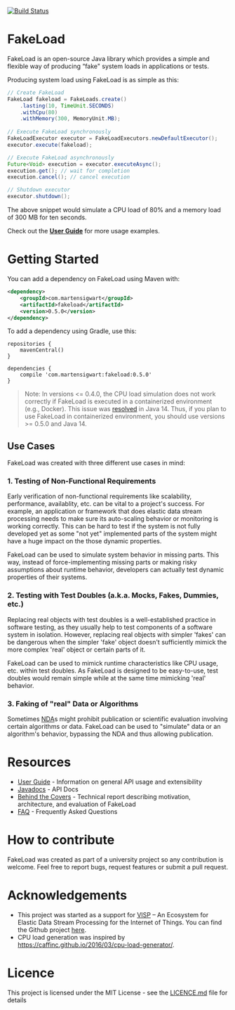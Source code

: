 [![Build Status](https://travis-ci.org/msigwart/fakeload.svg?branch=master)](https://travis-ci.org/msigwart/fakeload)

# FakeLoad
FakeLoad is an open-source Java library which provides a simple and flexible way of producing “fake" system loads in applications or tests.

Producing system load using FakeLoad is as simple as this:
```java
// Create FakeLoad
FakeLoad fakeload = FakeLoads.create()
    .lasting(10, TimeUnit.SECONDS)
    .withCpu(80)
    .withMemory(300, MemoryUnit.MB);
 
// Execute FakeLoad synchronously
FakeLoadExecutor executor = FakeLoadExecutors.newDefaultExecutor();
executor.execute(fakeload);

// Execute FakeLoad asynchronously
Future<Void> execution = executor.executeAsync();
execution.get(); // wait for completion
execution.cancel(); // cancel execution

// Shutdown executor
executor.shutdown();
```
The above snippet would simulate a CPU load of 80% and a memory load of 300 MB for ten seconds.

Check out the **[User Guide](https://github.com/msigwart/fakeload/wiki/User-Guide)** for more usage examples.

# Getting Started
You can add a dependency on FakeLoad using Maven with:
```xml
<dependency>
    <groupId>com.martensigwart</groupId>
    <artifactId>fakeload</artifactId>
    <version>0.5.0</version>
</dependency>
```
To add a dependency using Gradle, use this:
```
repositories {
    mavenCentral()
}

dependencies {
    compile 'com.martensigwart:fakeload:0.5.0'
}
```

> Note: In versions <= 0.4.0, the CPU load simulation does not work correctly if FakeLoad is executed in a containerized environment (e.g., Docker). This issue was [resolved](https://bugs.openjdk.java.net/browse/JDK-8228428) in Java 14. Thus, if you plan to use FakeLoad in containerized environment, you should use versions >= 0.5.0 and Java 14.

## Use Cases
FakeLoad was created with three different use cases in mind:

### 1. Testing of Non-Functional Requirements
Early verification of non-functional requirements like scalability, performance, availablity, etc. can be vital to a project's success. For example, an application or framework that does elastic data stream processing needs to make sure its auto-scaling behavior or monitoring is working correctly. This can be hard to test if the system is not fully developed yet as some "not yet" implemented parts of the system might have a huge impact on the those dynamic properties. 

FakeLoad can be used to simulate system behavior in missing parts. This way, instead of force-implementing missing parts or making risky assumptions about runtime behavior, developers can actually test dynamic properties of their systems.

### 2. Testing with Test Doubles (a.k.a. Mocks, Fakes, Dummies, etc.)
Replacing real objects with test doubles is a well-established practice in software testing, as they usually help to test components of a software system in isolation. However, replacing real objects with simpler 'fakes' can be dangerous when the simpler 'fake' object doesn't sufficiently mimick the more complex 'real' object or certain parts of it. 

FakeLoad can be used to mimick runtime characteristics like CPU usage, etc. within test doubles. As FakeLoad is designed to be easy-to-use, test doubles would remain simple while at the same time mimicking 'real' behavior.

### 3. Faking of "real" Data or Algorithms
Sometimes [NDA](https://en.wikipedia.org/wiki/Non-disclosure_agreement)s might prohibit publication or scientific evaluation involving certain algorithms or data. FakeLoad can be used to "simulate" data or an algorithm's behavior, bypassing the NDA and thus allowing publication.

# Resources
* [User Guide](https://github.com/msigwart/fakeload/wiki/User-Guide) - Information on general API usage and extensibility
* [Javadocs](https://www.javadoc.io/doc/com.martensigwart/fakeload/) - API Docs
* [Behind the Covers](https://www.researchgate.net/publication/328940284_FakeLoad_An_Open-Source_Load_Generator) - Technical report describing motivation, architecture, and evaluation of FakeLoad
* [FAQ](https://github.com/msigwart/fakeload/wiki/FAQ) - Frequently Asked Questions

# How to contribute
FakeLoad was created as part of a university project so any contribution is welcome. Feel free to report bugs, request features or submit a pull request.

# Acknowledgements
* This project was started as a support for [VISP](https://visp-streaming.github.io/) – An Ecosystem for Elastic Data Stream Processing for the Internet of Things. You can find the Github project [here](https://github.com/visp-streaming).
* CPU load generation was inspired by <https://caffinc.github.io/2016/03/cpu-load-generator/>.

# Licence
This project is licensed under the MIT License - see the [LICENCE.md](LICENSE.md) file for details


